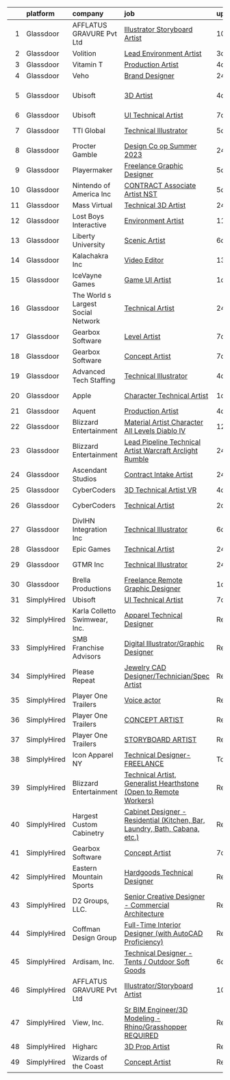 

|    | platform    | company                            | job                                                                                                                                                                                                                                                                                                                                                                                                                                                                                                                                                                                                                                                                                                                                                                                                                                                                                                                                                                                                                                                                                                                                                                                                                                                                                                                                                                             | update_time   | location                 |
|---:|:------------|:-----------------------------------|:--------------------------------------------------------------------------------------------------------------------------------------------------------------------------------------------------------------------------------------------------------------------------------------------------------------------------------------------------------------------------------------------------------------------------------------------------------------------------------------------------------------------------------------------------------------------------------------------------------------------------------------------------------------------------------------------------------------------------------------------------------------------------------------------------------------------------------------------------------------------------------------------------------------------------------------------------------------------------------------------------------------------------------------------------------------------------------------------------------------------------------------------------------------------------------------------------------------------------------------------------------------------------------------------------------------------------------------------------------------------------------|:--------------|:-------------------------|
|  1 | Glassdoor   | AFFLATUS GRAVURE Pvt Ltd           | [Illustrator Storyboard Artist](https://www.glassdoor.com/partner/jobListing.htm?pos=110&ao=1136043&s=58&guid=000001821537f9779889b05fd4dbe1fe&src=GD_JOB_AD&t=SR&vt=w&ea=1&cs=1_4d7a786c&cb=1658213366563&jobListingId=1007993914012&jrtk=3-0-1g8ajfue1k613801-1g8ajfuefii2e800-c403801fa18c8bfc-)                                                                                                                                                                                                                                                                                                                                                                                                                                                                                                                                                                                                                                                                                                                                                                                                                                                                                                                                                                                                                                                                             | 10d           | Remote                   |
|  2 | Glassdoor   | Volition                           | [Lead Environment Artist](https://www.glassdoor.com/partner/jobListing.htm?pos=128&ao=1136043&s=58&guid=000001821537f9779889b05fd4dbe1fe&src=GD_JOB_AD&t=SR&vt=w&ea=1&cs=1_68d90cef&cb=1658213366565&jobListingId=1008009276577&jrtk=3-0-1g8ajfue1k613801-1g8ajfuefii2e800-4e42c58545320ac6-)                                                                                                                                                                                                                                                                                                                                                                                                                                                                                                                                                                                                                                                                                                                                                                                                                                                                                                                                                                                                                                                                                   | 3d            | Remote                   |
|  3 | Glassdoor   | Vitamin T                          | [Production Artist](https://www.glassdoor.com/partner/jobListing.htm?pos=109&ao=1110586&s=58&guid=000001821537f9779889b05fd4dbe1fe&src=GD_JOB_AD&t=SR&vt=w&cs=1_c2912723&cb=1658213366563&jobListingId=1008006319064&cpc=9908D8D4413DBB8A&jrtk=3-0-1g8ajfue1k613801-1g8ajfuefii2e800-cb642c009b6d05f3--6NYlbfkN0DMrcEu7yrtATojKJA7cEzGQ3FdRGWLh0CZQInL4ECGI6k5tN82kdM0OKoro5eXmjo80z3blDf38PC1Zt8ansBjYCTwYnES0z5NsCGd3rT4nzWEd62_hqYw1dQSl6TavqWoMBaIsEHmvS04GKJ6S_7Kyf0ff_c4YqzIs8tdL5mNPD2ApY7YGLM4ThvYDo0ifE5NbVik0MnExU7i6BLPsBoJCSS_nzWYZLw0cydethOMBBs62iE21Il62ciNNkichQnnD-wCnrOgouKMi_H1e4rj-f5DUQUZv43Sx9mz54k0gN1cUI4Khd3wXYbLWCmR38lTqSV1HJjviRUO5S7mA62vXGFm4KuEeoV_oeWPNDpCWF9TvspYX8Jc5E53wenYDACRry0Ymk3fOyMCrUYPkQpUMqqVlPyWNmYvV57Bg743neF1j4YFyOC4mHhZo0AwYpDGsIUTPYHxGMshfP2_DoRe)                                                                                                                                                                                                                                                                                                                                                                                                                                                                                                                                                                         | 4d            | Remote                   |
|  4 | Glassdoor   | Veho                               | [Brand Designer](https://www.glassdoor.com/partner/jobListing.htm?pos=129&ao=1136043&s=58&guid=000001821537f9779889b05fd4dbe1fe&src=GD_JOB_AD&t=SR&vt=w&cs=1_9f39f373&cb=1658213366565&jobListingId=1008012106677&jrtk=3-0-1g8ajfue1k613801-1g8ajfuefii2e800-a33700bab19e59fc-)                                                                                                                                                                                                                                                                                                                                                                                                                                                                                                                                                                                                                                                                                                                                                                                                                                                                                                                                                                                                                                                                                                 | 24h           | Remote                   |
|  5 | Glassdoor   | Ubisoft                            | [3D Artist](https://www.glassdoor.com/partner/jobListing.htm?pos=119&ao=1136043&s=58&guid=000001821537f9779889b05fd4dbe1fe&src=GD_JOB_AD&t=SR&vt=w&cs=1_5bd26e89&cb=1658213366564&jobListingId=1008007014085&jrtk=3-0-1g8ajfue1k613801-1g8ajfuefii2e800-1444bd3d2684aa68-)                                                                                                                                                                                                                                                                                                                                                                                                                                                                                                                                                                                                                                                                                                                                                                                                                                                                                                                                                                                                                                                                                                      | 4d            | San Francisco, CA        |
|  6 | Glassdoor   | Ubisoft                            | [UI Technical Artist](https://www.glassdoor.com/partner/jobListing.htm?pos=116&ao=1136043&s=58&guid=000001821537f9779889b05fd4dbe1fe&src=GD_JOB_AD&t=SR&vt=w&ea=1&cs=1_ff9a193a&cb=1658213366564&jobListingId=1007998494479&jrtk=3-0-1g8ajfue1k613801-1g8ajfuefii2e800-c9b21f008b357e52-)                                                                                                                                                                                                                                                                                                                                                                                                                                                                                                                                                                                                                                                                                                                                                                                                                                                                                                                                                                                                                                                                                       | 7d            | Remote                   |
|  7 | Glassdoor   | TTl Global                         | [Technical Illustrator](https://www.glassdoor.com/partner/jobListing.htm?pos=130&ao=1136043&s=58&guid=000001821537f9779889b05fd4dbe1fe&src=GD_JOB_AD&t=SR&vt=w&ea=1&cs=1_b2e0b7dc&cb=1658213366565&jobListingId=1008002687024&jrtk=3-0-1g8ajfue1k613801-1g8ajfuefii2e800-b2345d3914deac96-)                                                                                                                                                                                                                                                                                                                                                                                                                                                                                                                                                                                                                                                                                                                                                                                                                                                                                                                                                                                                                                                                                     | 5d            | Woodridge, IL            |
|  8 | Glassdoor   | Procter   Gamble                   | [Design Co op Summer 2023](https://www.glassdoor.com/partner/jobListing.htm?pos=126&ao=1136043&s=58&guid=000001821537f9779889b05fd4dbe1fe&src=GD_JOB_AD&t=SR&vt=w&cs=1_8d412e82&cb=1658213366565&jobListingId=1008012946567&jrtk=3-0-1g8ajfue1k613801-1g8ajfuefii2e800-029ec8fbf5bcf70e-)                                                                                                                                                                                                                                                                                                                                                                                                                                                                                                                                                                                                                                                                                                                                                                                                                                                                                                                                                                                                                                                                                       | 24h           | Cincinnati, OH           |
|  9 | Glassdoor   | Playermaker                        | [Freelance Graphic Designer](https://www.glassdoor.com/partner/jobListing.htm?pos=124&ao=1136043&s=58&guid=000001821537f9779889b05fd4dbe1fe&src=GD_JOB_AD&t=SR&vt=w&ea=1&cs=1_d982c124&cb=1658213366565&jobListingId=1008002913738&jrtk=3-0-1g8ajfue1k613801-1g8ajfuefii2e800-0015d32ae1299b20-)                                                                                                                                                                                                                                                                                                                                                                                                                                                                                                                                                                                                                                                                                                                                                                                                                                                                                                                                                                                                                                                                                | 5d            | Remote                   |
| 10 | Glassdoor   | Nintendo of America Inc            | [CONTRACT   Associate Artist  NST ](https://www.glassdoor.com/partner/jobListing.htm?pos=125&ao=1136043&s=58&guid=000001821537f9779889b05fd4dbe1fe&src=GD_JOB_AD&t=SR&vt=w&cs=1_f51f9532&cb=1658213366565&jobListingId=1008003518390&jrtk=3-0-1g8ajfue1k613801-1g8ajfuefii2e800-22e1e981eb315bb2-)                                                                                                                                                                                                                                                                                                                                                                                                                                                                                                                                                                                                                                                                                                                                                                                                                                                                                                                                                                                                                                                                              | 5d            | Redmond, WA              |
| 11 | Glassdoor   | Mass Virtual                       | [Technical 3D Artist](https://www.glassdoor.com/partner/jobListing.htm?pos=114&ao=1136043&s=58&guid=000001821537f9779889b05fd4dbe1fe&src=GD_JOB_AD&t=SR&vt=w&ea=1&cs=1_8519899a&cb=1658213366564&jobListingId=1008013353245&jrtk=3-0-1g8ajfue1k613801-1g8ajfuefii2e800-c5c970485d29591f-)                                                                                                                                                                                                                                                                                                                                                                                                                                                                                                                                                                                                                                                                                                                                                                                                                                                                                                                                                                                                                                                                                       | 24h           | Orlando, FL              |
| 12 | Glassdoor   | Lost Boys Interactive              | [Environment Artist](https://www.glassdoor.com/partner/jobListing.htm?pos=115&ao=1136043&s=58&guid=000001821537f9779889b05fd4dbe1fe&src=GD_JOB_AD&t=SR&vt=w&ea=1&cs=1_994a6d5d&cb=1658213366564&jobListingId=1007991726167&jrtk=3-0-1g8ajfue1k613801-1g8ajfuefii2e800-f085be69a40a2da1-)                                                                                                                                                                                                                                                                                                                                                                                                                                                                                                                                                                                                                                                                                                                                                                                                                                                                                                                                                                                                                                                                                        | 11d           | Remote                   |
| 13 | Glassdoor   | Liberty University                 | [Scenic Artist](https://www.glassdoor.com/partner/jobListing.htm?pos=120&ao=1136043&s=58&guid=000001821537f9779889b05fd4dbe1fe&src=GD_JOB_AD&t=SR&vt=w&cs=1_cc4765f8&cb=1658213366564&jobListingId=1008000451396&jrtk=3-0-1g8ajfue1k613801-1g8ajfuefii2e800-4d3fe690ba841638-)                                                                                                                                                                                                                                                                                                                                                                                                                                                                                                                                                                                                                                                                                                                                                                                                                                                                                                                                                                                                                                                                                                  | 6d            | Lynchburg, VA            |
| 14 | Glassdoor   | Kalachakra  Inc                    | [Video Editor](https://www.glassdoor.com/partner/jobListing.htm?pos=101&ao=1110586&s=58&guid=000001821537f9779889b05fd4dbe1fe&src=GD_JOB_AD&t=SR&vt=w&ea=1&cs=1_cb5b47b3&cb=1658213366562&jobListingId=1007984775096&cpc=6A22310A23505C64&jrtk=3-0-1g8ajfue1k613801-1g8ajfuefii2e800-937b7bdb04e891fa--6NYlbfkN0D788tVLZnHYB2JKTLmCXo4PydfvtZKcdbYx6lxKaz3Imdx95jlIVm0mYEi49BNU9u7mI7J6vcIqkldHN3hLgKUabcRS7_SPnZ99pzHvpvWogmDs5ZCi3-0T3rFknHfczTUmS9xb4kbZoAp3eSQx8iXEi_MwmXg7d_DH7uJ26ZbALE8AL8MqU6enf0iUv3MgKoa5tLumc7DByiWRAhKpCoGdnvY5kULFKofiXkFTTRW5LkeQ2QwoEfCP4C6XQtqWuk8j69NUf7-YHauLjUg2nFW7dUzvJSSpXTR_7ItMOxKbOpOe2WZkfcJ1PYX-ETWdajaWvk_jEWsQmc09M_vzE6_XvcH3GVPOjnS_fhdXLH5kUx1obvnJrYUzRAQd8p75UlVT_p7PXIe6jRYfEui8ShuU4epDKzssupyx8tgReJOlJ4XdFoAolphN948r3VLEepooRQyp2BzdY_v6302U0_gpnTazjztPP55k6DAGd-ca2LN1qZoiqDA)                                                                                                                                                                                                                                                                                                                                                                                                                                                                                                                                         | 13d           | Remote                   |
| 15 | Glassdoor   | IceVayne Games                     | [Game UI Artist](https://www.glassdoor.com/partner/jobListing.htm?pos=117&ao=1136043&s=58&guid=000001821537f9779889b05fd4dbe1fe&src=GD_JOB_AD&t=SR&vt=w&ea=1&cs=1_8efa9174&cb=1658213366564&jobListingId=1008010939116&jrtk=3-0-1g8ajfue1k613801-1g8ajfuefii2e800-a4580d4e6a89142d-)                                                                                                                                                                                                                                                                                                                                                                                                                                                                                                                                                                                                                                                                                                                                                                                                                                                                                                                                                                                                                                                                                            | 1d            | Remote                   |
| 16 | Glassdoor   | The World s Largest Social Network | [Technical Artist](https://www.glassdoor.com/partner/jobListing.htm?pos=103&ao=1110586&s=58&guid=000001821537f9779889b05fd4dbe1fe&src=GD_JOB_AD&t=SR&vt=w&ea=1&cs=1_7d69d414&cb=1658213366562&jobListingId=1008013401273&cpc=5EFBB0462F9C6B7A&jrtk=3-0-1g8ajfue1k613801-1g8ajfuefii2e800-285b10546d188664--6NYlbfkN0DSgjPPcnEdvoK3uuxfISLALE6pB1FR7YSHOr_tSg5_QGIhoz_2VqUepdcKLBLI_zR7PvC-redOtucLp6FtUWQjwvJkbBSx66v-Ifo_autuPCmV7vy0uXxwLfkfIA-UW7O2oV9EshnenlX4g3M4xm0KlrhzXCObSYIKlD5rLaX4kWigvs9QCqgaC9fwHvlCT_lXGTu7eL4oTBuQQLGdtNKonw33Ud-fF_xeHNIbslwQlOZFfVlqWPE1oJkk3rs4x_Uzu1552_4WgOEM40vOwIecXOIIPspR07H9ebz5QVMBEuPfm_njVSJd9rWzwSOGmM6kyOK_RFLEcZTCAjwpqMkGrK_Ni-8SLMTxhuqdy-Hx752oMQKQc-jJ8_7NK0IbVM5D4a0ew7c0NylJiy188Pb6n9xnFlF2PkRW82i2LGDDgYrYl-hrBcGNv5cfHHHZO5gfJiX3EX4lvqSEAnjNtyXKpuApsVkL7BcgqEsgPjEUtALWr11fRIoi9fhN3GdfYQ5k0txUqabX-LuHWHrBmXqeisB8dek187ja1z16hcxc2TLWBeFhXdT6_HeO5XZtUstDSyakl1pGxhHF1XDrScTWFvtrBKctSVY%3D)                                                                                                                                                                                                                                                                                                                                                                                                                       | 24h           | New York, NY             |
| 17 | Glassdoor   | Gearbox Software                   | [Level Artist](https://www.glassdoor.com/partner/jobListing.htm?pos=113&ao=1136043&s=58&guid=000001821537f9779889b05fd4dbe1fe&src=GD_JOB_AD&t=SR&vt=w&ea=1&cs=1_17005b35&cb=1658213366564&jobListingId=1007998860834&jrtk=3-0-1g8ajfue1k613801-1g8ajfuefii2e800-5d74b8d77b5eaed8-)                                                                                                                                                                                                                                                                                                                                                                                                                                                                                                                                                                                                                                                                                                                                                                                                                                                                                                                                                                                                                                                                                              | 7d            | Frisco, TX               |
| 18 | Glassdoor   | Gearbox Software                   | [Concept Artist](https://www.glassdoor.com/partner/jobListing.htm?pos=111&ao=1136043&s=58&guid=000001821537f9779889b05fd4dbe1fe&src=GD_JOB_AD&t=SR&vt=w&ea=1&cs=1_4f8e0bd0&cb=1658213366564&jobListingId=1007998860858&jrtk=3-0-1g8ajfue1k613801-1g8ajfuefii2e800-23d94e4d67c5d3c4-)                                                                                                                                                                                                                                                                                                                                                                                                                                                                                                                                                                                                                                                                                                                                                                                                                                                                                                                                                                                                                                                                                            | 7d            | Frisco, TX               |
| 19 | Glassdoor   | Advanced Tech Staffing             | [Technical Illustrator](https://www.glassdoor.com/partner/jobListing.htm?pos=104&ao=1110586&s=58&guid=000001821537f9779889b05fd4dbe1fe&src=GD_JOB_AD&t=SR&vt=w&ea=1&cs=1_8b19f63a&cb=1658213366563&jobListingId=1008005732955&cpc=D2F1DE17EE1F43B9&jrtk=3-0-1g8ajfue1k613801-1g8ajfuefii2e800-50cb0154ecf01cbf--6NYlbfkN0A9CgweQScmmzXFz_AWEu-16fuTZ4lws6om7T2AJ3_8yGS3fxso7EQq06-EfO0Qsp0Ak0hAi33wOSYFm8Xi4lPJcVlJ2an-Py1HxOhxp11c1-ZftVXExKj6-bbAiD1bDPKmH4vIErN3YopIPvL3YM-qzaiOyJCI53wUHwjRq2JuozLOAmFa6p6QhukWTBA5I0q2hgQyt3_JueNJui1hyaSb7CqePUdV81Q_B5O28C4wYaSh4g_09fAFNVeGYoq_MqMLv0MAQkZWI0fyBdrnRgII5CwgkPV7FSlSDYRmeZqDjQRMOwNzEa28Op6NaEwF0UhLGsy-AQK9YzXFC3ixEHTor3qZxbK2xckYn6vGU7UrAXfUQWTDs06oXetnMgSW6NwpYvSL_go8jubUIC5tfSyCyrTyciasO-hE6Y8wO0ZZ82TEwKvAaa8dywv23cHqHsR2t4ZLC7kjpB7uEP-7jfr8PDLlwij2VqQJF_Wezx0zpd2OWetWc0I7UOF9XBbxf48PgRer5oOAGA%3D%3D)                                                                                                                                                                                                                                                                                                                                                                                                                                                                                                    | 4d            | Woodridge, IL            |
| 20 | Glassdoor   | Apple                              | [Character Technical Artist](https://www.glassdoor.com/partner/jobListing.htm?pos=102&ao=1110586&s=58&guid=000001821537f9779889b05fd4dbe1fe&src=GD_JOB_AD&t=SR&vt=w&cs=1_8026df33&cb=1658213366562&jobListingId=1008010117631&cpc=334ABAF5D42DC775&jrtk=3-0-1g8ajfue1k613801-1g8ajfuefii2e800-66b1a914a282f75c--6NYlbfkN0BvKrLyj5gPmtZO9T8euul8TCxuuKNOtzRJOomxnwSEodTz2Bc-sPZl5OJ9R4TJsNcVXjfURhm1FmbdCaaE0mLWioVSDreO3to1QXyS7aRPvqaJnMMzTGY9OCqxT0CVY9Pig2Hg_riI1LAm-REtiMWaXOApSLO-NJxFTmsaneEUENvEyrHiOno_Hmtk1fuSBt32hJ_Pa_wlYpgWLy3TDHAoc5K1FDjhfUFOtEsp085892d2D70RtxGuybqQEJ58YkxS-sRFotQPYbZNt-2onC8GfBwoX9jJrAbZaeNaQSxn07HNEYA2EprO_I3lJOuYwWAAAhw5DeDdNz4JukArln3eMTmIkub_4NKtly21NYUyZceCoreHVnKPP59T4iBgywAjqx7oal3iVjbBLXnmIgkOq6XYJwN6J8lzmtmV_iggJVzPJFQ85qzO6lUZolEZTpxgiBa34OTuouv-EGbVrbO1lRaWWdERzv2v9AOBSDws05SruhGbjKSaLBipRJIreQGglNarGZsIDcOoEbyn6IIOZuws_pU-BcN_iKd0KKc--8aiN9ykiysjpICsW1EhGXaiCf-PjyyrsrZzUP7xnc6yZPh2T2Mp_0crDq1MBtDWD772elRLrANCr5oAnrlXo8SjuWEt53dz7K4LU3UtsQo5z7GMG_e12iNQEgWiC7e0G_nHmCbJySdftv9kjcMCJoJ94-dbWlzaE2_jjpM_uO2zSOdHm9h9s6LFlqzZTHrCZ4Q69VwNcjI3ccDJPmLKUWh6xmelwooxKV-admpAC2Hn8PluTHoIAIwjy9FaCQv2Y4ZfASVim5ZjQth4MJXjTxHr24ItQs47rMgrrOrLNooEe4gm28PAAbsSABVewaC7LAtNPbDbYc-le9tMBOKXWqbc-s1cDc7jqHBrj-Ehkx8AKDYjLmfe_uZMziIqTarBOzP8BgiKtmvE-iNUQH2_yu5u5iGhrMYYcw%3D%3D)                                    | 1d            | Culver City, CA          |
| 21 | Glassdoor   | Aquent                             | [Production Artist](https://www.glassdoor.com/partner/jobListing.htm?pos=105&ao=1110586&s=58&guid=000001821537f9779889b05fd4dbe1fe&src=GD_JOB_AD&t=SR&vt=w&cs=1_6bbf2a59&cb=1658213366562&jobListingId=1008006434608&cpc=6FC5BA77C9A4CD78&jrtk=3-0-1g8ajfue1k613801-1g8ajfuefii2e800-c8f15266179b927b--6NYlbfkN0DMrcEu7yrtATojKJA7cEzGQ3FdRGWLh0CZQInL4ECGI9gD0Wolx9R2EDT7B77c2cQEUGPDUSTbuxhLw23tpuGCzUJpDT0Yu4R-59SbwJZtuyYwbqhVx61IJxk5BNVB2D0YkjgNrZdvEswSd6T4OZ1MwaDEuOPnXAKSr2CKggTv1qcgXEE6nchjw5haKm7DryqXKFhxnGfm6R5VPYIfQt_62g0CtBUD8Hs4Ww1oZ9TH-PBuudmXr169waTMMkktL1F-hmw90qVyU8-vYEtNj7GJ89G0OocDqX3SDc2Co5oIRrW0JF7AH3VTWWNXKFdwDAOD5It98sCHq9u6_MuHNWybBx2st_W-E7kq6JCgTWKJz0nv5h3TxmXXH4I6sACo25K5ZTGgOhEXvUhzSyD89fw-X_Ao9vxRgXH305ouAaVaGHlbvbjaE0SSeisbIVBLPzMx7jr_m4MpBg%3D%3D)                                                                                                                                                                                                                                                                                                                                                                                                                                                                                                                                                                             | 4d            | Remote                   |
| 22 | Glassdoor   | Blizzard Entertainment             | [Material Artist Character  All Levels    Diablo IV](https://www.glassdoor.com/partner/jobListing.htm?pos=127&ao=1136043&s=58&guid=000001821537f9779889b05fd4dbe1fe&src=GD_JOB_AD&t=SR&vt=w&cs=1_f2c209d3&cb=1658213366565&jobListingId=1007988582188&jrtk=3-0-1g8ajfue1k613801-1g8ajfuefii2e800-4a9021b14aacfe20-)                                                                                                                                                                                                                                                                                                                                                                                                                                                                                                                                                                                                                                                                                                                                                                                                                                                                                                                                                                                                                                                             | 12d           | Irvine, CA               |
| 23 | Glassdoor   | Blizzard Entertainment             | [Lead Pipeline Technical Artist  Warcraft Arclight Rumble](https://www.glassdoor.com/partner/jobListing.htm?pos=122&ao=1136043&s=58&guid=000001821537f9779889b05fd4dbe1fe&src=GD_JOB_AD&t=SR&vt=w&cs=1_29d03abd&cb=1658213366564&jobListingId=1008013156080&jrtk=3-0-1g8ajfue1k613801-1g8ajfuefii2e800-55220228c0f2d1a8-)                                                                                                                                                                                                                                                                                                                                                                                                                                                                                                                                                                                                                                                                                                                                                                                                                                                                                                                                                                                                                                                       | 24h           | Irvine, CA               |
| 24 | Glassdoor   | Ascendant Studios                  | [Contract Intake Artist](https://www.glassdoor.com/partner/jobListing.htm?pos=121&ao=1136043&s=58&guid=000001821537f9779889b05fd4dbe1fe&src=GD_JOB_AD&t=SR&vt=w&ea=1&cs=1_b5648126&cb=1658213366564&jobListingId=1008012678674&jrtk=3-0-1g8ajfue1k613801-1g8ajfuefii2e800-a58b5738e00f75ba-)                                                                                                                                                                                                                                                                                                                                                                                                                                                                                                                                                                                                                                                                                                                                                                                                                                                                                                                                                                                                                                                                                    | 24h           | Remote                   |
| 25 | Glassdoor   | CyberCoders                        | [3D Technical Artist  VR ](https://www.glassdoor.com/partner/jobListing.htm?pos=106&ao=1110586&s=58&guid=000001821537f9779889b05fd4dbe1fe&src=GD_JOB_AD&t=SR&vt=w&ea=1&cs=1_53a5bc39&cb=1658213366563&jobListingId=1008006663213&cpc=6FC5BA77C9A4CD78&jrtk=3-0-1g8ajfue1k613801-1g8ajfuefii2e800-03c9953327783637--6NYlbfkN0CpFJQzrgRR8WqXWK1qKKEqALWJw739KlKqr2H-MSI4eoBlI4EFrmor2FYZMP3muM2kxx5uO2PbG6Y6Ho8zEjco2cwkXHpZZwrQcOn0LZ1gpxgKjPHJ6YPAV_noG6HkdhJcbtSFg6hrNAlIFGogbiOPeyvvjQ_uZZIpyEQ05gXOsooAH59MatN4-6pyRVHqZCBVHgwQFrryeYMI0tFrimfyRlDuNOD5vNYquP43b6ikEvgD9zWo8wvZfTbzmZgExdpkTEP_uRbcb2K3nj03zGZzc2Q060kDbGsEzoJ6Pm1hTSAv0n_6UqMpQsXmn9zVty4-OlIS0tEM-8m3S7F2ZKYbHAi76eK3nsCmyMEKcsWQgh8hjq-ZPGPOObH_G5AO9q6wQ95-FZYeewFcXnqEVzzIVUpB0Nq6Am8GgO6YMWSzxjTiysPTgXf6hLWkltePZCK19sVWo0MvXW6sEd_th0y0-V3M6su2D1RbFSkgOSERdyzj2TOUylXjYoTUvBiSlUOJB2fRIDrh9SQXSZm9DPp44EbO1Jo-CGWcdd-NyuBBAFnwIjuyQSWDXZRfOnWrajwRKVX1tfnjqv8yJl-EsEdDTD_VgqEbRFKVxYw3uE5unve21OIemzGsQ60Yj9_8QdFcpW_RMiMFx6VYPfesKN1nVbYzoJdcllpRaYM4-xwZ7QPQuoQR_sxF02foqz2WdlBc6zGSofuWQHhj6H2mFtrzoCo5ZZpdU6RHimM-jl-6HYFUqqRpxMO1Tz0bLVYk5fdzjcdmItlMR60WHhuXrNqxL2avC0K8TJoduXBwaHORgeQV_mGTT3vf1MnXOdl84p-bMnEVDnowJXHhXtrwaInI3zbUi0pZVL9Ya-WSTbxaS3--ZaZk_CY5U3lhzOEN3fcOf3XKtAn7Z-x1FOb0XNHAUkkf-_n6mxYfCo2idtJwIdCpOLamp4XWdgE8Yj3w2sMIdecSTofdFYNkz0EBvXZFddhSDaxXmmoVXQQbtdyhxg%3D%3D) | 4d            | Venice, CA               |
| 26 | Glassdoor   | CyberCoders                        | [Technical Artist](https://www.glassdoor.com/partner/jobListing.htm?pos=108&ao=1110586&s=58&guid=000001821537f9779889b05fd4dbe1fe&src=GD_JOB_AD&t=SR&vt=w&ea=1&cs=1_df8c5858&cb=1658213366564&jobListingId=1008009347969&cpc=6FC5BA77C9A4CD78&jrtk=3-0-1g8ajfue1k613801-1g8ajfuefii2e800-920188826a3f591d--6NYlbfkN0CpFJQzrgRR8WqXWK1qKKEqALWJw739KlKqr2H-MSI4eoBlI4EFrmor2FYZMP3muM3dZV5yHSdTOi_ZsegUFJyLKIhWNwR2zqfM6lsQEcjPD_duWhB5blfiIjFah2XM6QaEKg1A-hbdykzUIpYRV1C2AZ_P36QKsSXhYcS1tV42P5UZpgq4Nxu3dXr6RgnEs9eQDW4AXyaW-YsgNoHfP5dexmaFmzuV5xz_6e4UPmczhqJltwTnixW4r5qX4tc9e0Nh7usrObO8yrfPdTOKEI4qZ0WBuvrEooRK65ksEkFaWqfv2Y-MDTk57joM6VF7fMWeD5i3QZX73b2l9pJ_1YcJ-bd_6Fuo1WaPleQPQNhb6ycxF7Heeyqqap_NeYlaAlkQ3G4TjcdAKhKofmoxRAjmgCacOz3g_-s7Fs7n1M592M-8CaJDLUU4DS4vyKnthR5MNSIzNTV5GoBKiGyxFVEMa_aAvJjp_bwIUn9-1jji_heUsfiAgZ-H9AmLL5nCC_ij-FQsSQVKL6nfB05ZCGs3kPukEjWNH1rFXVWDJzUJ3SG1Bq_Z8G1_Oepec1JLtLzGJxmDhsqXBSscqid8REoS5SU8wr7Uct04U2eTBLOAt727d_aST9WFrJiY-cbf2ierU_SRhuAFfJfUNH5KtAU9igEzStaMSBbvmqBdtgctpon-sD8CRtjX065W1DmOuo8DAe2wPrTBgoHMZXltGTkIncuF2Lu7QA9HN0cd7VKz6bDmHc6YYzmkewRlLu4bIhB-kqCofq85FCg0A2VHB_OizJZ-qCugMMlS5ZRCoVEySCGTRHtORD092T0TdXN2-wInIQVjrW3H-taMcxilos31kQw76pykAFHHnk1A2ILFWuGcWJCuXISvjhdkcRdvzGy--3N7952L-uFi-mbseWitnfKrBUaKOTojorEFDD30UYBbzRWv1LFexCFdW_Aj3BxT0kRbsSmLkfhnuM4xdfp7BcXBbi4pP6Q%3D)                       | 2d            | New York, NY             |
| 27 | Glassdoor   | DivIHN Integration  Inc            | [Technical Illustrator](https://www.glassdoor.com/partner/jobListing.htm?pos=107&ao=1110586&s=58&guid=000001821537f9779889b05fd4dbe1fe&src=GD_JOB_AD&t=SR&vt=w&ea=1&cs=1_3ce3a3e0&cb=1658213366563&jobListingId=1008000881895&cpc=451933188B21919D&jrtk=3-0-1g8ajfue1k613801-1g8ajfuefii2e800-263830ea0527805f--6NYlbfkN0BJ3u6qF2wc9ICgZlvsKuNbbLBNkh5ZBfvXb2PoA2N6Q167jZcvFJgUYQitahDww1sPyhY9J4F5fVG0-EcXe7EMRIe2lOqsDNCPRSJau29SHMfl5D-smmK8dudRqLpxtjh2kZGpJfyucjqj3KvnYnats8zgReXKnu5lE7loRJgY3KYQcRyJkr9Fnts5MDoHXMSWBFp4_zQ5TrHYav_eX6V8XtgO76osNH4aBwKbZ1VWjAj1IyFyHj_mvcHPQABly-ih0t8HNhh9SnF_57qgrD8_OX8Ry3Q2KX_9UbeE_WrviYhemRVjjvCTWzLYgGrtkftUUdTCEOLZqULTe-gTfRxlRbtD-T7aj8whuqDeBVdl3KLs4XAIaxAnitpIY4V_BqFt0lNWD8IiNF2B95WBKDh5XHc5GDh7ImgPneBFkXmGT7YU_lm4aiCZeLV5CQJhj4HlE9viaO6JKw_UH3H0gAf95eFtMkf31WC-N8nMBnVzVDqgVulaTJn4KxfAOm9K-HI%3D)                                                                                                                                                                                                                                                                                                                                                                                                                                                                                                                  | 6d            | Woodridge, IL            |
| 28 | Glassdoor   | Epic Games                         | [Technical Artist](https://www.glassdoor.com/partner/jobListing.htm?pos=118&ao=1136043&s=58&guid=000001821537f9779889b05fd4dbe1fe&src=GD_JOB_AD&t=SR&vt=w&cs=1_88172770&cb=1658213366564&jobListingId=1008011998810&jrtk=3-0-1g8ajfue1k613801-1g8ajfuefii2e800-0036ed8b9fa86bc7-)                                                                                                                                                                                                                                                                                                                                                                                                                                                                                                                                                                                                                                                                                                                                                                                                                                                                                                                                                                                                                                                                                               | 24h           | Cary, NC                 |
| 29 | Glassdoor   | GTMR  Inc                          | [Technical Illustrator](https://www.glassdoor.com/partner/jobListing.htm?pos=112&ao=1136043&s=58&guid=000001821537f9779889b05fd4dbe1fe&src=GD_JOB_AD&t=SR&vt=w&ea=1&cs=1_13ecb909&cb=1658213366564&jobListingId=1008013171329&jrtk=3-0-1g8ajfue1k613801-1g8ajfuefii2e800-7657bcc427b0ce0e-)                                                                                                                                                                                                                                                                                                                                                                                                                                                                                                                                                                                                                                                                                                                                                                                                                                                                                                                                                                                                                                                                                     | 24h           | Hollywood, MD            |
| 30 | Glassdoor   | Brella Productions                 | [Freelance Remote Graphic Designer](https://www.glassdoor.com/partner/jobListing.htm?pos=123&ao=1136043&s=58&guid=000001821537f9779889b05fd4dbe1fe&src=GD_JOB_AD&t=SR&vt=w&ea=1&cs=1_42574c31&cb=1658213366565&jobListingId=1008011290510&jrtk=3-0-1g8ajfue1k613801-1g8ajfuefii2e800-6238be48ac6c1cd6-)                                                                                                                                                                                                                                                                                                                                                                                                                                                                                                                                                                                                                                                                                                                                                                                                                                                                                                                                                                                                                                                                         | 1d            | Remote                   |
| 31 | SimplyHired | Ubisoft                            | [UI Technical Artist](https://www.simplyhired.com/job/6BGAsivYUDwvXorXnJFKF_D8tqwLn3KUMP5zI6e4MBNCuX9TJMXVgQ?q=technical+artist)                                                                                                                                                                                                                                                                                                                                                                                                                                                                                                                                                                                                                                                                                                                                                                                                                                                                                                                                                                                                                                                                                                                                                                                                                                                | 7d            | Remote                   |
| 32 | SimplyHired | Karla Colletto Swimwear, Inc.      | [Apparel Technical Designer](https://www.simplyhired.com/job/Qr5Yivkadif3x0WiotbCPbPSupSEBhewDF-d-zv19NsITj4UT9qPPw?q=technical+artist)                                                                                                                                                                                                                                                                                                                                                                                                                                                                                                                                                                                                                                                                                                                                                                                                                                                                                                                                                                                                                                                                                                                                                                                                                                         | Recently      | Vienna, VA               |
| 33 | SimplyHired | SMB Franchise Advisors             | [Digital Illustrator/Graphic Designer](https://www.simplyhired.com/job/8losub6_ILil13F0GnS6wgsyADSZ3qbqZG9ugB3tD5jYP4yUi78zsA?q=technical+artist)                                                                                                                                                                                                                                                                                                                                                                                                                                                                                                                                                                                                                                                                                                                                                                                                                                                                                                                                                                                                                                                                                                                                                                                                                               | Recently      | Remote                   |
| 34 | SimplyHired | Please Repeat                      | [Jewelry CAD Designer/Technician/Spec Artist](https://www.simplyhired.com/job/ppvf2r7N8yLNgoIwL-weD7YzaNH1jvE5SEhz67ZiaDq4BDi4XKidNA?q=technical+artist)                                                                                                                                                                                                                                                                                                                                                                                                                                                                                                                                                                                                                                                                                                                                                                                                                                                                                                                                                                                                                                                                                                                                                                                                                        | Recently      | Sunrise, FL              |
| 35 | SimplyHired | Player One Trailers                | [Voice actor](https://www.simplyhired.com/job/spDD-EJ3TjYBjE8eMRZ9eEmKaVlWQD6z3yRQeU5qhxOkgExTKczNWQ?q=technical+artist)                                                                                                                                                                                                                                                                                                                                                                                                                                                                                                                                                                                                                                                                                                                                                                                                                                                                                                                                                                                                                                                                                                                                                                                                                                                        | Recently      | Bellingham, WA           |
| 36 | SimplyHired | Player One Trailers                | [CONCEPT ARTIST](https://www.simplyhired.com/job/NHSymmraphyw8uHdSkV5Et_VVAdt0q4UIaYh_zD91KukT2nlM8P-Uw?q=technical+artist)                                                                                                                                                                                                                                                                                                                                                                                                                                                                                                                                                                                                                                                                                                                                                                                                                                                                                                                                                                                                                                                                                                                                                                                                                                                     | Recently      | Bellingham, WA           |
| 37 | SimplyHired | Player One Trailers                | [STORYBOARD ARTIST](https://www.simplyhired.com/job/WsM3HESh11erc7gbrwmB9wOuLc4G8EpuzkIDIBZRmQv2tJ5MIdyzZQ?q=technical+artist)                                                                                                                                                                                                                                                                                                                                                                                                                                                                                                                                                                                                                                                                                                                                                                                                                                                                                                                                                                                                                                                                                                                                                                                                                                                  | Recently      | Bellingham, WA           |
| 38 | SimplyHired | Icon Apparel NY                    | [Technical Designer- FREELANCE](https://www.simplyhired.com/job/sQelC-7X40GhxpLj_s_MYx_b-wIikTBeEuEq_1cA7PF1wSt6G5MfFw?q=technical+artist)                                                                                                                                                                                                                                                                                                                                                                                                                                                                                                                                                                                                                                                                                                                                                                                                                                                                                                                                                                                                                                                                                                                                                                                                                                      | Today         | New York, NY             |
| 39 | SimplyHired | Blizzard Entertainment             | [Technical Artist, Generalist Hearthstone (Open to Remote Workers)](https://www.simplyhired.com/job/zePbFEWdtfB5w9J14rTfMCux0Lpa5_ddo-UcSXGbZGe6I5z6Pkseqg?q=technical+artist)                                                                                                                                                                                                                                                                                                                                                                                                                                                                                                                                                                                                                                                                                                                                                                                                                                                                                                                                                                                                                                                                                                                                                                                                  | Recently      | Salem, OR                |
| 40 | SimplyHired | Hargest Custom Cabinetry           | [Cabinet Designer - Residential (Kitchen, Bar, Laundry, Bath, Cabana, etc.)](https://www.simplyhired.com/job/Y0-0S6OLu2SBspA5oa3oV4oqWfO6szd_rQo-SivQ5uUY7lBHhlZP5g?q=technical+artist)                                                                                                                                                                                                                                                                                                                                                                                                                                                                                                                                                                                                                                                                                                                                                                                                                                                                                                                                                                                                                                                                                                                                                                                         | Recently      | Cape May Court House, NJ |
| 41 | SimplyHired | Gearbox Software                   | [Concept Artist](https://www.simplyhired.com/job/zm_GLgZZuFF002QCrAeJCjw_ZqLtY96Khw2P1rCnOnLcRNk6Jgl8aA?q=technical+artist)                                                                                                                                                                                                                                                                                                                                                                                                                                                                                                                                                                                                                                                                                                                                                                                                                                                                                                                                                                                                                                                                                                                                                                                                                                                     | 7d            | Frisco, TX               |
| 42 | SimplyHired | Eastern Mountain Sports            | [Hardgoods Technical Designer](https://www.simplyhired.com/job/eWxLu48wUDBa52v2eTiZgbO9wVQyc3mW_hp3OCZl9cKpPo7KGYaztQ?q=technical+artist)                                                                                                                                                                                                                                                                                                                                                                                                                                                                                                                                                                                                                                                                                                                                                                                                                                                                                                                                                                                                                                                                                                                                                                                                                                       | Recently      | Meriden, CT              |
| 43 | SimplyHired | D2 Groups, LLC.                    | [Senior Creative Designer - Commercial Architecture](https://www.simplyhired.com/job/Yzphuvu4v4KIeGAg97r-GC4K2aaGuq7WuIAfSSpOBYl9P_dmzDtnLw?q=technical+artist)                                                                                                                                                                                                                                                                                                                                                                                                                                                                                                                                                                                                                                                                                                                                                                                                                                                                                                                                                                                                                                                                                                                                                                                                                 | Recently      | King of Prussia, PA      |
| 44 | SimplyHired | Coffman Design Group               | [Full-Time Interior Designer (with AutoCAD Proficiency)](https://www.simplyhired.com/job/Xx7hJsbn6OIObeoohRD70Y4VdH0y_sC279UDSdlsem1MGWNh8Uj_rg?q=technical+artist)                                                                                                                                                                                                                                                                                                                                                                                                                                                                                                                                                                                                                                                                                                                                                                                                                                                                                                                                                                                                                                                                                                                                                                                                             | Recently      | Naples, FL               |
| 45 | SimplyHired | Ardisam, Inc.                      | [Technical Designer - Tents / Outdoor Soft Goods](https://www.simplyhired.com/job/EaaUY8P8CZC-jWtF3gBuBBAHyCWnw5U7xo5UZYeE6UCkveJkbwWE3A?q=technical+artist)                                                                                                                                                                                                                                                                                                                                                                                                                                                                                                                                                                                                                                                                                                                                                                                                                                                                                                                                                                                                                                                                                                                                                                                                                    | 6d            | Cumberland, WI           |
| 46 | SimplyHired | AFFLATUS GRAVURE Pvt Ltd           | [Illustrator/Storyboard Artist](https://www.simplyhired.com/job/3hWfT3a4tUFg4oH4quVpAV5P60ZY3SgpyN-SYuttUpCB66pl8iMTOA?q=technical+artist)                                                                                                                                                                                                                                                                                                                                                                                                                                                                                                                                                                                                                                                                                                                                                                                                                                                                                                                                                                                                                                                                                                                                                                                                                                      | 10d           | Remote                   |
| 47 | SimplyHired | View, Inc.                         | [Sr BIM Engineer/3D Modeling - Rhino/Grasshopper REQUIRED](https://www.simplyhired.com/job/r-EMDI_VtGPS56wqXDwIvVVf9Wc0_fV24JlkHogXp_SHsFRKSxtw7Q?q=technical+artist)                                                                                                                                                                                                                                                                                                                                                                                                                                                                                                                                                                                                                                                                                                                                                                                                                                                                                                                                                                                                                                                                                                                                                                                                           | Recently      | Milpitas, CA             |
| 48 | SimplyHired | Higharc                            | [3D Prop Artist](https://www.simplyhired.com/job/2hWZmhNdJcZ4fP95gMDCgSCok6Ej5-cSQZmp0SVIeGlr0-ONZVaJLg?q=technical+artist)                                                                                                                                                                                                                                                                                                                                                                                                                                                                                                                                                                                                                                                                                                                                                                                                                                                                                                                                                                                                                                                                                                                                                                                                                                                     | Recently      | Remote                   |
| 49 | SimplyHired | Wizards of the Coast               | [Concept Artist](https://www.simplyhired.com/job/SjBy94XLfKSxTwcGCahgwVIgrHuwesBu7OeojswSGXPBUuUrIw-Qug?q=technical+artist)                                                                                                                                                                                                                                                                                                                                                                                                                                                                                                                                                                                                                                                                                                                                                                                                                                                                                                                                                                                                                                                                                                                                                                                                                                                     | Recently      | Bellevue, WA             |